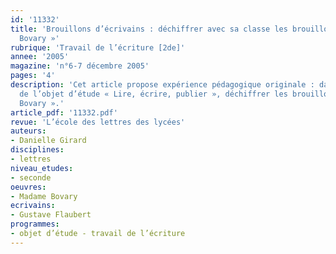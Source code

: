 ```yaml
---
id: '11332'
title: 'Brouillons d’écrivains : déchiffrer avec sa classe les brouillons de « Madame
  Bovary »'
rubrique: 'Travail de l’écriture [2de]'
annee: '2005'
magazine: 'n°6-7 décembre 2005'
pages: '4'
description: 'Cet article propose expérience pédagogique originale : dans le cadre
  de l’objet d’étude « Lire, écrire, publier », déchiffrer les brouillons de « Madame
  Bovary ».'
article_pdf: '11332.pdf'
revue: 'L’école des lettres des lycées'
auteurs:
- Danielle Girard
disciplines:
- lettres
niveau_etudes:
- seconde
oeuvres:
- Madame Bovary
ecrivains:
- Gustave Flaubert
programmes:
- objet d’étude - travail de l’écriture
---
```

